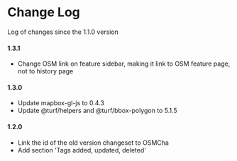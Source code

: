 # Change Log

Log of changes since the 1.1.0 version

#### 1.3.1

* Change OSM link on feature sidebar, making it link to OSM feature page, not to history page

#### 1.3.0

* Update mapbox-gl-js to 0.4.3
* Update @turf/helpers and @turf/bbox-polygon to 5.1.5

#### 1.2.0

* Link the id of the old version changeset to OSMCha
* Add section 'Tags added, updated, deleted'
